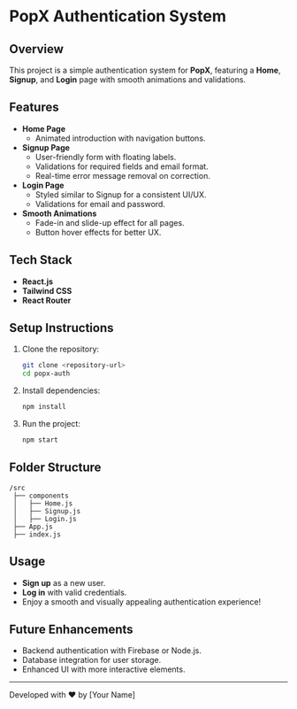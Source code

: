 # PopX Authentication System

## Overview
This project is a simple authentication system for **PopX**, featuring a **Home**, **Signup**, and **Login** page with smooth animations and validations.

## Features
- **Home Page**
  - Animated introduction with navigation buttons.
- **Signup Page**
  - User-friendly form with floating labels.
  - Validations for required fields and email format.
  - Real-time error message removal on correction.
- **Login Page**
  - Styled similar to Signup for a consistent UI/UX.
  - Validations for email and password.
- **Smooth Animations**
  - Fade-in and slide-up effect for all pages.
  - Button hover effects for better UX.

## Tech Stack
- **React.js**
- **Tailwind CSS**
- **React Router**

## Setup Instructions
1. Clone the repository:
   ```sh
   git clone <repository-url>
   cd popx-auth
   ```
2. Install dependencies:
   ```sh
   npm install
   ```
3. Run the project:
   ```sh
   npm start
   ```

## Folder Structure
```
/src
 ├── components
 │   ├── Home.js
 │   ├── Signup.js
 │   ├── Login.js
 ├── App.js
 ├── index.js
```

## Usage
- **Sign up** as a new user.
- **Log in** with valid credentials.
- Enjoy a smooth and visually appealing authentication experience!

## Future Enhancements
- Backend authentication with Firebase or Node.js.
- Database integration for user storage.
- Enhanced UI with more interactive elements.

---
Developed with ❤️ by [Your Name]

